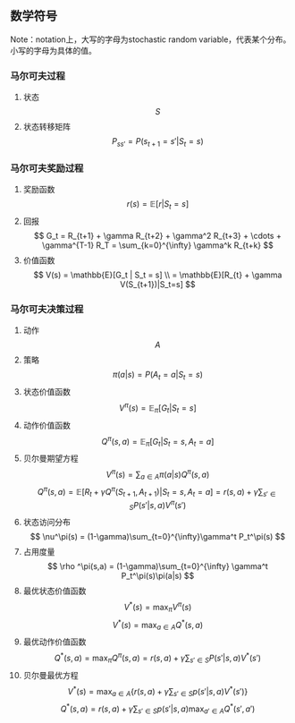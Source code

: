 ## 数学符号

Note：notation上，大写的字母为stochastic random variable，代表某个分布。小写的字母为具体的值。

### 马尔可夫过程

1. 状态
    $$
    S
    $$
2. 状态转移矩阵
    $$
    P_{ss'} = P(s_{t+1} = s' | S_t = s)
    $$

### 马尔可夫奖励过程

1. 奖励函数
    $$
    r(s) = \mathbb{E}[r| S_t = s]
    $$
2. 回报
    $$
    G_t = R_{t+1} + \gamma R_{t+2} + \gamma^2 R_{t+3} + \cdots + \gamma^{T-1} R_T = \sum_{k=0}^{\infty} \gamma^k R_{t+k}
    $$
3. 价值函数
    $$
    V(s) = \mathbb{E}[G_t | S_t = s]
    \\ = \mathbb{E}[R_{t} + \gamma V(S_{t+1})|S_t=s]
    $$

### 马尔可夫决策过程

1. 动作
    $$
    A
    $$
2. 策略
    $$
    \pi(a|s) = P(A_t = a | S_t = s)
    $$
3. 状态价值函数
    $$
    V^\pi(s) = \mathbb{E}_\pi[G_t | S_t = s]
    $$
4. 动作价值函数
    $$
    Q^\pi(s, a) = \mathbb{E}_\pi[G_t | S_t = s, A_t = a]
    $$
5. 贝尔曼期望方程
    $$
    V^\pi(s) = \sum_{a \in A} \pi(a|s) Q^\pi(s, a)
    $$
    $$
    Q^\pi(s, a) = \mathbb{E}[R_{t} + \gamma Q^\pi(S_{t+1}, A_{t+1})|S_t=s, A_t=a] = r(s, a) + \gamma \sum_{s' \in S} P(s'|s,a) V^\pi(s')
    $$
6. 状态访问分布
    $$
    \nu^\pi(s) = (1-\gamma)\sum_{t=0}^{\infty}\gamma^t P_t^\pi(s)
    $$
7. 占用度量
    $$
    \rho ^\pi(s,a) = (1-\gamma)\sum_{t=0}^{\infty} \gamma^t P_t^\pi(s)\pi(a|s)
    $$
8. 最优状态价值函数
    $$
    V^*(s) = \max_{\pi} V^\pi(s)
    $$
    $$
    V^*(s) = \max_{a\in A} Q^*(s,a)
    $$
9. 最优动作价值函数
    $$
    Q^*(s, a) = \max_{\pi} Q^\pi(s,a)=r(s,a)+\gamma\sum_{s' \in S}P(s'|s,a)V^*(s')
    $$
10. 贝尔曼最优方程
    $$
    V^*(s) = \max_{a \in A} \{r(s,a)+\gamma \sum_{s'\in S}p(s'|s,a)V^*(s')\}
    $$
    $$
    Q^*(s, a) = r(s, a) + \gamma \sum_{s' \in S} p(s'|s,a) \max_{a'\in A}Q^*(s',a')
    $$